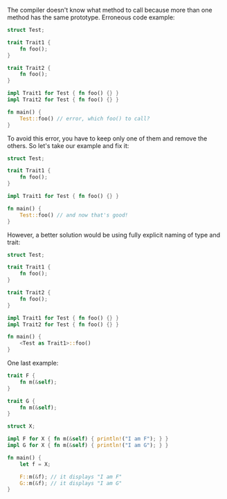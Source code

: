 The compiler doesn't know what method to call because more than one method
has the same prototype.
Erroneous code example:
```rust
struct Test;

trait Trait1 {
    fn foo();
}

trait Trait2 {
    fn foo();
}

impl Trait1 for Test { fn foo() {} }
impl Trait2 for Test { fn foo() {} }

fn main() {
    Test::foo() // error, which foo() to call?
}
```
To avoid this error, you have to keep only one of them and remove the others.
So let's take our example and fix it:
```rust
struct Test;

trait Trait1 {
    fn foo();
}

impl Trait1 for Test { fn foo() {} }

fn main() {
    Test::foo() // and now that's good!
}
```
However, a better solution would be using fully explicit naming of type and
trait:
```rust
struct Test;

trait Trait1 {
    fn foo();
}

trait Trait2 {
    fn foo();
}

impl Trait1 for Test { fn foo() {} }
impl Trait2 for Test { fn foo() {} }

fn main() {
    <Test as Trait1>::foo()
}
```
One last example:
```rust
trait F {
    fn m(&self);
}

trait G {
    fn m(&self);
}

struct X;

impl F for X { fn m(&self) { println!("I am F"); } }
impl G for X { fn m(&self) { println!("I am G"); } }

fn main() {
    let f = X;

    F::m(&f); // it displays "I am F"
    G::m(&f); // it displays "I am G"
}
```

